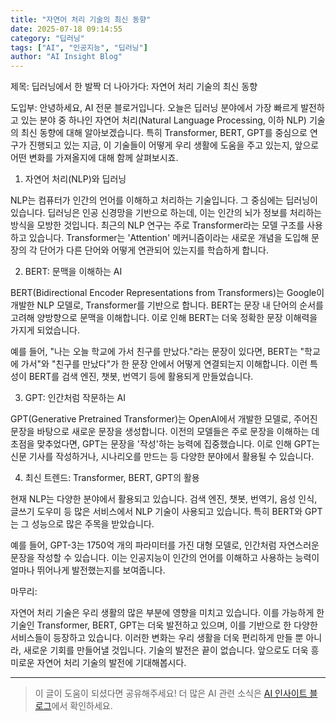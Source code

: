```yaml
---
title: "자연어 처리 기술의 최신 동향"
date: 2025-07-18 09:14:55
category: "딥러닝"
tags: ["AI", "인공지능", "딥러닝"]
author: "AI Insight Blog"
---
```


제목: 딥러닝에서 한 발짝 더 나아가다: 자연어 처리 기술의 최신 동향

도입부:
안녕하세요, AI 전문 블로거입니다. 오늘은 딥러닝 분야에서 가장 빠르게 발전하고 있는 분야 중 하나인 자연어 처리(Natural Language Processing, 이하 NLP) 기술의 최신 동향에 대해 알아보겠습니다. 특히 Transformer, BERT, GPT를 중심으로 연구가 진행되고 있는 지금, 이 기술들이 어떻게 우리 생활에 도움을 주고 있는지, 앞으로 어떤 변화를 가져올지에 대해 함께 살펴보시죠.

1. 자연어 처리(NLP)와 딥러닝

NLP는 컴퓨터가 인간의 언어를 이해하고 처리하는 기술입니다. 그 중심에는 딥러닝이 있습니다. 딥러닝은 인공 신경망을 기반으로 하는데, 이는 인간의 뇌가 정보를 처리하는 방식을 모방한 것입니다. 최근의 NLP 연구는 주로 Transformer라는 모델 구조를 사용하고 있습니다. Transformer는 'Attention' 메커니즘이라는 새로운 개념을 도입해 문장의 각 단어가 다른 단어와 어떻게 연관되어 있는지를 학습하게 합니다.

2. BERT: 문맥을 이해하는 AI

BERT(Bidirectional Encoder Representations from Transformers)는 Google이 개발한 NLP 모델로, Transformer를 기반으로 합니다. BERT는 문장 내 단어의 순서를 고려해 양방향으로 문맥을 이해합니다. 이로 인해 BERT는 더욱 정확한 문장 이해력을 가지게 되었습니다. 

예를 들어, "나는 오늘 학교에 가서 친구를 만났다."라는 문장이 있다면, BERT는 "학교에 가서"와 "친구를 만났다"가 한 문장 안에서 어떻게 연결되는지 이해합니다. 이런 특성이 BERT를 검색 엔진, 챗봇, 번역기 등에 활용되게 만들었습니다.

3. GPT: 인간처럼 작문하는 AI

GPT(Generative Pretrained Transformer)는 OpenAI에서 개발한 모델로, 주어진 문장을 바탕으로 새로운 문장을 생성합니다. 이전의 모델들은 주로 문장을 이해하는 데 초점을 맞추었다면, GPT는 문장을 '작성'하는 능력에 집중했습니다. 이로 인해 GPT는 신문 기사를 작성하거나, 시나리오를 만드는 등 다양한 분야에서 활용될 수 있습니다.

4. 최신 트렌드: Transformer, BERT, GPT의 활용

현재 NLP는 다양한 분야에서 활용되고 있습니다. 검색 엔진, 챗봇, 번역기, 음성 인식, 글쓰기 도우미 등 많은 서비스에서 NLP 기술이 사용되고 있습니다. 특히 BERT와 GPT는 그 성능으로 많은 주목을 받았습니다.

예를 들어, GPT-3는 1750억 개의 파라미터를 가진 대형 모델로, 인간처럼 자연스러운 문장을 작성할 수 있습니다. 이는 인공지능이 인간의 언어를 이해하고 사용하는 능력이 얼마나 뛰어나게 발전했는지를 보여줍니다.

마무리:

자연어 처리 기술은 우리 생활의 많은 부분에 영향을 미치고 있습니다. 이를 가능하게 한 기술인 Transformer, BERT, GPT는 더욱 발전하고 있으며, 이를 기반으로 한 다양한 서비스들이 등장하고 있습니다. 이러한 변화는 우리 생활을 더욱 편리하게 만들 뿐 아니라, 새로운 기회를 만들어낼 것입니다. 기술의 발전은 끝이 없습니다. 앞으로도 더욱 흥미로운 자연어 처리 기술의 발전에 기대해봅시다.

---

> 이 글이 도움이 되셨다면 공유해주세요! 
> 더 많은 AI 관련 소식은 [AI 인사이트 블로그](https://tonyhwang1004.github.io/ai-insight-blog)에서 확인하세요.
